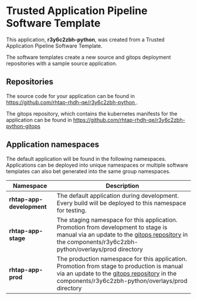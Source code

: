 # Trusted Application Pipeline Software Template

This application, **r3y6c2zbh-python**, was created from a Trusted Application Pipeline Software Template.

The software templates create a new source and gitops deployment repositories with a sample source application. 

## Repositories

The source code for your application can be found in [https://github.com/rhtap-rhdh-qe/r3y6c2zbh-python ](https://github.com/rhtap-rhdh-qe/r3y6c2zbh-python ).
 
The gitops repository, which contains the kubernetes manifests for the application can be found in 
[https://github.com/rhtap-rhdh-qe/r3y6c2zbh-python-gitops ](https://github.com/rhtap-rhdh-qe/r3y6c2zbh-python-gitops ) 

## Application namespaces 

The default application will be found in the following namespaces. Applications can be deployed into unique namespaces or multiple software templates can also bet generated into the same group namespaces.  

|  Namespace   |  Description   |  
| -------- | -------- |   
| **rhtap-app-development** | The default application during development. Every build will be deployed to this namespace for testing. | 
| **rhtap-app-stage** | The staging namespace for this application. Promotion from development to stage is manual via an update to the [gitops repository](https://github.com/rhtap-rhdh-qe/r3y6c2zbh-python-gitops ) in the components/r3y6c2zbh-python/overlays/prod directory |  
| **rhtap-app-prod** | The production namespace for this application. Promotion from stage to production is manual via an update to the [gitops repository](https://github.com/rhtap-rhdh-qe/r3y6c2zbh-python-gitops ) in the components/r3y6c2zbh-python/overlays/prod directory | 
